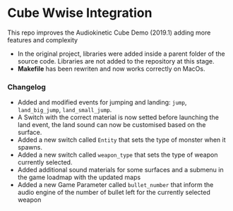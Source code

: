 # Cube Wwise Integration
This repo improves the Audiokinetic Cube Demo (2019.1) adding more features and complexity

- In the original project, libraries were added inside a parent folder of the source code. Libraries are not added to the repository at this stage.
- **Makefile** has been rewriten and now works correctly on MacOs.

### Changelog
- Added and modified events for jumping and landing: ```jump```, ```land_big_jump```, ```land_small_jump```.
- A Switch with the correct material is now setted before launching the land event, the land sound can now be customised based on the surface.
- Added a new switch called ```Entity``` that sets the type of monster when it spawns.
- Added a new switch called ```weapon_type``` that sets the type of weapon currently selected.
- Added additional sound materials for some surfaces and a submenu in the game loadmap with the updated maps
- Added a new Game Parameter called ```bullet_number``` that inform the audio engine of the number of bullet left for the currently selected weapon